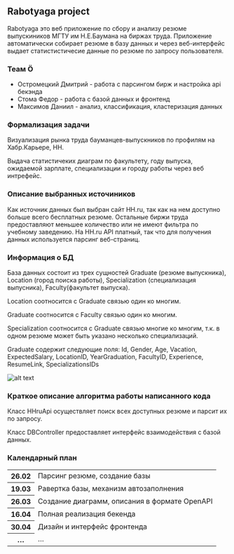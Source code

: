 ## Rabotyaga project

Rabotyaga это веб приложение по сбору и анализу резюме выпускиников МГТУ им Н.Е.Баумана на биржах труда. Приложение автоматически собирает резюме в базу данных и через веб-интерфейс выдает статистистичесие данные по резюме по запросу пользователя.

### Теам Ö

*   Остромецкий Дмитрий - работа с парсингом бирж и настройка api бекэнда
*   Стома Федор - работа с базой данных и фронтенд
*   Максимов Даниил - анализ, классификация, кластеризация данных
### Формализация задачи

Визуализация рынка труда бауманцев-выпускников по профилям на Хабр.Карьере, HH.

Выдача статистичеких диаграм по факультету, году выпуска, ожидаемой зарплате, специализации и городу работы через веб интрефейс.

### Описание выбранных источиников

Как источник данных был выбран сайт HH.ru, так как на нем доступно больше всего бесплатных резюме. Остальные биржи труда предоставляют меньшее количество или не имеют фильтра по учебному заведению. На HH.ru API платный, так что для получения данных используется парсинг веб-страниц.

### Информация о БД

База данных состоит из трех сущностей Graduate (резюме выпускника), Location (город поиска работы), Specialization (специализация выпусника), Faculty(факультет выпуска).

Location соотносится с Graduate связью один ко многим.

Graduate соотносится с Faculty связью один ко многим.

Specialization соотносится с Graduate связью многие ко многим, т.к. в одном резюме может быть указано несколько специализаций.

Graduate содержит следующие поля: Id, Gender, Age, Vacation, ExpectedSalary, LocationID, YearGraduation, FacultyID, Experience, ResumeLink, SpecializationsIDs

![alt text](https://git.iu7.bmstu.ru/sgn3-prog/sgn3-prog-it-2023/team-umlaut/umlaut-main/-/blob/feature/3-readme/umlaut/Sourse/drawSQL-o-database.png)

### Краткое описание алгоритма работы написанного кода

Класс HHruApi осуществляет поиск всех доступных резюме и парсит их по запросу.

Класс DBController предоставляет интерфейс взаимодействия с базой данных.

### Календарный план

<table><tbody><tr><th>26.02</th><td>Парсинг резюме, создание базы</td></tr><tr><th>19.03</th><td>Равертка базы, механизм автозаполнения</td></tr><tr><th>26.03</th><td>Создание диаграмм, описания в формате OpenAPI</td></tr><tr><th>16.04</th><td>Полная реализация бекенда</td></tr><tr><th>30.04</th><td>Дизайн и интерфейс фронтенда</td></tr><tr><th>…</th><td>…</td></tr></tbody></table>
